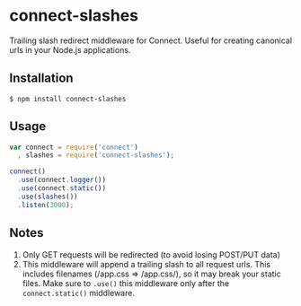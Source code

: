 connect-slashes
===============

Trailing slash redirect middleware for Connect. Useful for creating canonical urls in your Node.js applications.

## Installation

```
$ npm install connect-slashes
```

## Usage

```javascript
var connect = require('connect')
  , slashes = require('connect-slashes');

connect()
  .use(connect.logger())
  .use(connect.static())
  .use(slashes())
  .listen(3000); 
```

## Notes

1. Only GET requests will be redirected (to avoid losing POST/PUT data)
2. This middleware will append a trailing slash to all request urls. This includes filenames (/app.css => /app.css/), so it may break your static files. Make sure to `.use()` this middleware only after the `connect.static()` middleware. 